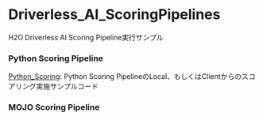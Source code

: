 # Driverless_AI_ScoringPipelines
  
H2O Driverless AI Scoring Pipeline実行サンプル  

### Python Scoring Pipeline
[Python_Scoring](./Pison_Scoring): Python Scoring PipelineのLocal、もしくはClientからのスコアリング実施サンプルコード  

### MOJO Scoring Pipeline

